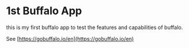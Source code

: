 # 1st Buffalo App

this is my first buffalo app to test the features and capabilities of buffalo.

See [https://gobuffalo.io/en](https://gobuffalo.io/en)
